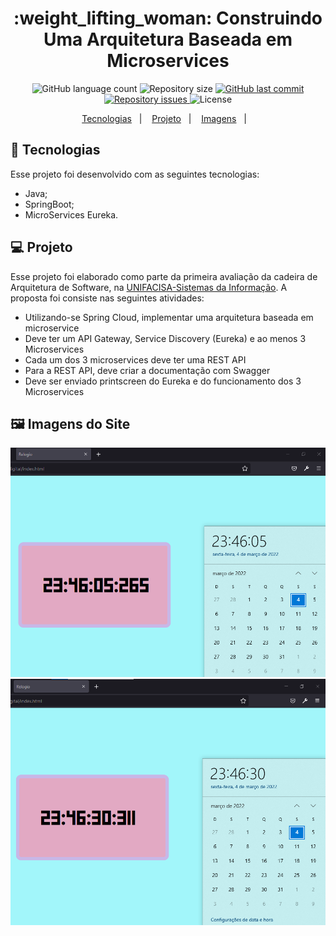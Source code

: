 <h1 align="center">
    :weight_lifting_woman: Construindo Uma Arquitetura Baseada em Microservices
</h1>
<p align="center">
  <img alt="GitHub language count" src="https://img.shields.io/github/languages/count/giovaner10/Prova_Arq_Software">

  <img alt="Repository size" src="https://img.shields.io/github/repo-size/giovaner10/Prova_Arq_Software">

  <a href="https://github.com/alvaroaxsmith/projeto-1-soulcode/main">
    <img alt="GitHub last commit" src="https://img.shields.io/github/last-commit/giovaner10/Prova_Arq_Software">
  </a>

  <a href="https://github.com/alvaroaxsmith/projeto-1-soulcode/issues">
    <img alt="Repository issues" src="https://img.shields.io/github/issues/giovaner10/Prova_Arq_Softwareq">
  </a>

  <img alt="License" src="https://img.shields.io/badge/license-MIT-brightgreen">
</p>
<p align="center">
  <a href="#ancora1">Tecnologias</a>&nbsp;&nbsp;&nbsp;|&nbsp;&nbsp;&nbsp;
  <a href="#ancora2">Projeto</a>&nbsp;&nbsp;&nbsp;|&nbsp;&nbsp;&nbsp;
  <a href="#ancora3">Imagens</a>&nbsp;&nbsp;&nbsp;|&nbsp;&nbsp;&nbsp;
</p>

<a id="ancora1"></a>
## :rocket: Tecnologias 

Esse projeto foi desenvolvido com as seguintes tecnologias:
- Java;
- SpringBoot;
- MicroServices Eureka.

<a id="ancora2"></a>
## 💻 Projeto
Esse projeto foi elaborado como parte da primeira avaliação da cadeira de Arquitetura de Software, na [UNIFACISA-Sistemas da Informação](https://www.unifacisa.edu.br/graduacao/sistemas-de-informacao). A proposta foi  consiste nas seguintes atividades:
- Utilizando-se Spring Cloud, implementar uma arquitetura baseada em microservice
- Deve ter um API Gateway, Service Discovery (Eureka) e ao menos 3 Microservices
- Cada um dos 3 microservices deve ter uma REST API
- Para a REST API, deve criar a documentação com Swagger
- Deve ser enviado printscreen do Eureka e do funcionamento dos 3 Microservices

<a id="ancora3"></a>
## :framed_picture: Imagens do Site


 ![foto1](https://github.com/giovaner10/Relogio_Digital_JavaScript/blob/main/img/Captura%20de%20tela%202022-03-04%20234820.png)   
 ![foto](https://github.com/giovaner10/Relogio_Digital_JavaScript/blob/main/img/Captura%20de%20tela%202022-03-04%20234836.png) 
